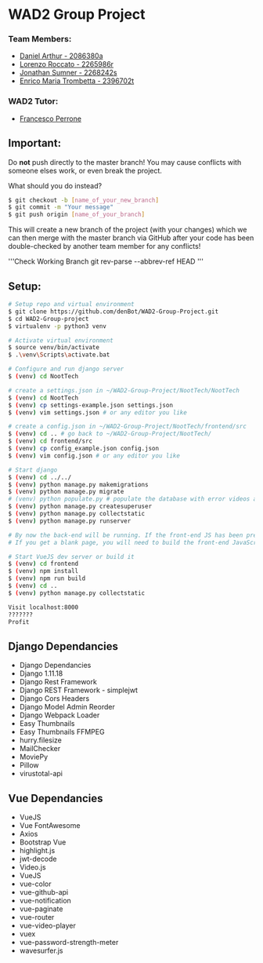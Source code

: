 # WAD2 Group Project

### Team Members:

- [Daniel Arthur - 2086380a](mailto:2086380a@student.gla.ac.uk)
- [Lorenzo Roccato - 2265986r](mailto:2265986r@student.gla.ac.uk)
- [Jonathan Sumner - 2268242s](mailto:2268242s@student.gla.ac.uk)
- [Enrico Maria Trombetta - 2396702t](mailto:2396702t@student.gla.ac.uk)

### WAD2 Tutor:

- [Francesco Perrone](http://mailto:f.perrone.1@research.gla.ac.uk)



## Important:

Do **not** push directly to the master branch! You may cause conflicts with someone elses work, or even break the project. 

What should you do instead?

```sh
$ git checkout -b [name_of_your_new_branch]
$ git commit -m "Your message"
$ git push origin [name_of_your_branch]
```

This will create a new branch of the project (with your changes) which we can then merge with the master branch via GitHub after your code has been double-checked by another team member for any conflicts!

'''Check Working Branch 
    git rev-parse --abbrev-ref HEAD
'''

## Setup:

```sh
# Setup repo and virtual environment
$ git clone https://github.com/denBot/WAD2-Group-Project.git
$ cd WAD2-Group-project
$ virtualenv -p python3 venv

# Activate virtual environment
$ source venv/bin/activate
$ .\venv\Scripts\activate.bat

# Configure and run django server
$ (venv) cd NootTech

# create a settings.json in ~/WAD2-Group-Project/NootTech/NootTech
$ (venv) cd NootTech
$ (venv) cp settings-example.json settings.json
$ (venv) vim settings.json # or any editor you like

# create a config.json in ~/WAD2-Group-Project/NootTech/frontend/src
$ (venv) cd .. # go back to ~/WAD2-Group-Project/NootTech/
$ (venv) cd frontend/src
$ (venv) cp config_example.json config.json
$ (venv) vim config.json # or any editor you like

# Start django
$ (venv) cd ../../
$ (venv) python manage.py makemigrations 
$ (venv) python manage.py migrate
# (venv) python populate.py # populate the database with error videos and mock-users
$ (venv) python manage.py createsuperuser
$ (venv) python manage.py collectstatic
$ (venv) python manage.py runserver

# By now the back-end will be running. If the front-end JS has been pre-built and you can see the website, you can stop here.
# If you get a blank page, you will need to build the front-end JavaScript:

# Start VueJS dev server or build it
$ (venv) cd frontend
$ (venv) npm install
$ (venv) npm run build
$ (venv) cd ..
$ (venv) python manage.py collectstatic

Visit localhost:8000 
???????
Profit
```

## Django Dependancies
* Django Dependancies
* Django 1.11.18
* Django Rest Framework
* Django REST Framework - simplejwt
* Django Cors Headers
* Django Model Admin Reorder
* Django Webpack Loader
* Easy Thumbnails
* Easy Thumbnails FFMPEG
* hurry.filesize
* MailChecker
* MoviePy
* Pillow
* virustotal-api

## Vue Dependancies
* VueJS
* Vue FontAwesome
* Axios
* Bootstrap Vue
* highlight.js
* jwt-decode
* Video.js
* VueJS
* vue-color
* vue-github-api
* vue-notification
* vue-paginate
* vue-router
* vue-video-player
* vuex
* vue-password-strength-meter
* wavesurfer.js

